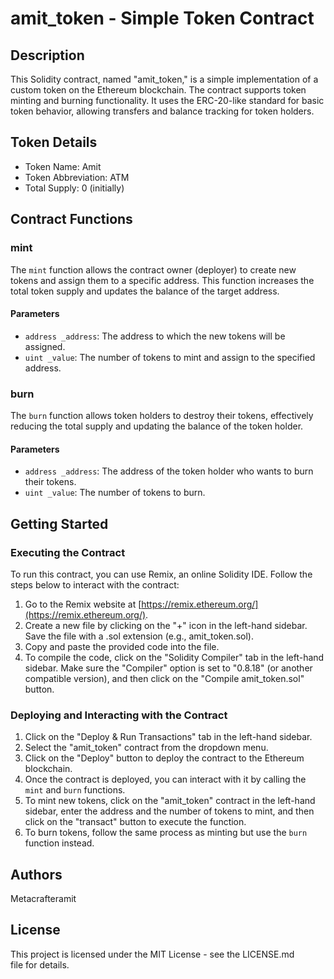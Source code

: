 # amit_token - Simple Token Contract

## Description

This Solidity contract, named "amit_token," is a simple implementation of a custom token on the Ethereum blockchain. The contract supports token minting and burning functionality. It uses the ERC-20-like standard for basic token behavior, allowing transfers and balance tracking for token holders.

## Token Details

- Token Name: Amit
- Token Abbreviation: ATM
- Total Supply: 0 (initially)

## Contract Functions

### mint

The `mint` function allows the contract owner (deployer) to create new tokens and assign them to a specific address. This function increases the total token supply and updates the balance of the target address.

#### Parameters

- `address _address`: The address to which the new tokens will be assigned.
- `uint _value`: The number of tokens to mint and assign to the specified address.

### burn

The `burn` function allows token holders to destroy their tokens, effectively reducing the total supply and updating the balance of the token holder.

#### Parameters

- `address _address`: The address of the token holder who wants to burn their tokens.
- `uint _value`: The number of tokens to burn.

## Getting Started

### Executing the Contract

To run this contract, you can use Remix, an online Solidity IDE. Follow the steps below to interact with the contract:

1. Go to the Remix website at [https://remix.ethereum.org/](https://remix.ethereum.org/).
2. Create a new file by clicking on the "+" icon in the left-hand sidebar. Save the file with a .sol extension (e.g., amit_token.sol).
3. Copy and paste the provided code into the file.
4. To compile the code, click on the "Solidity Compiler" tab in the left-hand sidebar. Make sure the "Compiler" option is set to "0.8.18" (or another compatible version), and then click on the "Compile amit_token.sol" button.

### Deploying and Interacting with the Contract

1. Click on the "Deploy & Run Transactions" tab in the left-hand sidebar.
2. Select the "amit_token" contract from the dropdown menu.
3. Click on the "Deploy" button to deploy the contract to the Ethereum blockchain.
4. Once the contract is deployed, you can interact with it by calling the `mint` and `burn` functions.
5. To mint new tokens, click on the "amit_token" contract in the left-hand sidebar, enter the address and the number of tokens to mint, and then click on the "transact" button to execute the function.
6. To burn tokens, follow the same process as minting but use the `burn` function instead.

## Authors

Metacrafteramit

## License

This project is licensed under the MIT License - see the LICENSE.md file for details.
